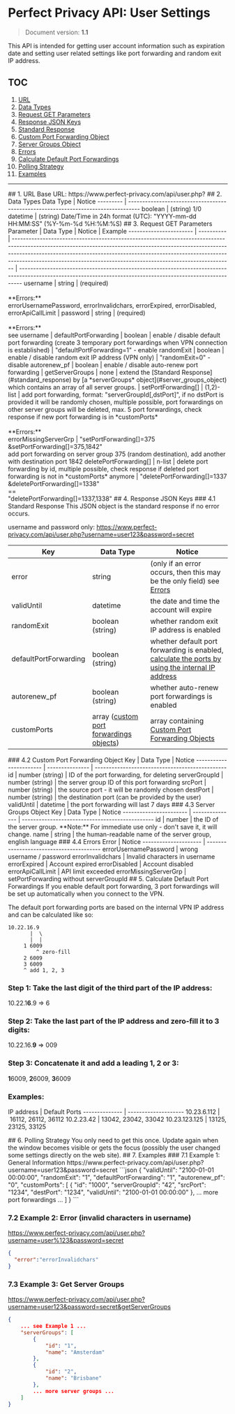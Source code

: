 # Perfect Privacy API: User Settings
> Document version: **1.1**

This API is intended for getting user account information such as expiration date and setting user related settings like port forwarding and random exit IP address.

## TOC

1. [URL](#url)
2. [Data Types](#datatypes)
3. [Request GET Parameters](#request)
4. [Response JSON Keys](#response)
  1. [Standard Response](#standard_response)
  2. [Custom Port Forwarding Object](#custom_port_forwardings_object)
  3. [Server Groups Object](#server_groups_object)
  4. [Errors](#errors)
5. [Calculate Default Port Forwardings](#calculate_pf)
6. [Polling Strategy](#polling)
7. [Examples](#ex)

---

<a name="url">
## 1. URL
Base URL: https://www.perfect-privacy.com/api/user.php?


<a name="datatypes">
## 2. Data Types
Data Type | Notice
--------- | ----------------------------------------------------------------------------------
boolean   | (string) 1/0
datetime  | (string) Date/Time in 24h format (UTC): "YYYY-mm-dd HH:MM:SS" (%Y-%m-%d %H:%M:%S)


<a name="request">
## 3. Request GET Parameters
Parameter               | Data Type  |  Notice                                                                                                                                                                                                                                                                                                                  | Example
----------------------- | ---------- | ------------------------------------------------------------------------------------------------------------------------------------------------------------------------------------------------------------------------------------------------------------------------------------------------------------------------ | -------------------------------------------------------------------------------------------------------------------------------------------------------------
username                | string     | (required)<br><br>**Errors:**<br>errorUsernamePassword, errorInvalidchars, errorExpired, errorDisabled, errorApiCallLimit                                                                                                                                                                                                |
password                | string     | (required)<br><br>**Errors:**<br>see username                                                                                                                                                                                                                                                                            |
defaultPortForwarding   | boolean    | enable / disable default port forwarding (create 3 temporary port forwardings when VPN connection is established)                                                                                                                                                                                                        | "defaultPortForwarding=1" - enable
randomExit              | boolean    | enable / disable random exit IP address (VPN only)                                                                                                                                                                                                                                                                       | "randomExit=0" - disable
autorenew_pf            | boolean    | enable / disable auto-renew port forwarding                                                                                                                                                                                                                                                                              |
getServerGroups         | none       | extend the [Standard Response](#standard_response) by [a *serverGroups* object](#server_groups_object) which contains an array of all server groups.                                                                                                                                                                     |
setPortForwarding[]     | (1,2)-list | add port forwarding, format: "serverGroupId[,dstPort]", if no dstPort is provided it will be randomly chosen, multiple possible, port forwardings on other server groups will be deleted, max. 5 port forwardings, check response if new port forwarding is in *customPorts*<br><br>**Errors:**<br>errorMissingServerGrp | "setPortForwarding[]=375<br>&setPortForwarding[]=375,1842"<br>add port forwarding on server group 375 (random destination), add another with destination port 1842
deletePortForwarding[]  | n-list     | delete port forwarding by id, multiple possible, check response if deleted port forwarding is not in *customPorts* anymore                                                                                                                                                                                               | "deletePortForwarding[]=1337<br>&deletePortForwarding[]=1338"<br>==<br>"deletePortForwarding[]=1337,1338"


<a name="response">
## 4. Response JSON Keys
<a name="standard_response">
### 4.1 Standard Response
This JSON object is the standard response if no error occurs.

username and password only:
https://www.perfect-privacy.com/api/user.php?username=user123&password=secret

Key                     | Data Type                   | Notice
----------------------- | --------------------------- | -----------------------------------------------------------------------------
error                   | string                      | (only if an error occurs, then this may be the only field) see [Errors](#errors)
validUntil              | datetime                    | the date and time the account will expire
randomExit              | boolean (string)            | whether random exit IP address is enabled
defaultPortForwarding   | boolean (string)            | whether default port forwarding is enabled, [calculate the ports by using the internal IP address](#calculate_pf)
autorenew_pf            | boolean (string)            | whether auto-renew port forwardings is enabled
customPorts             | array ([custom port forwardings objects](#custom_port_forwardings_object)) | array containing [Custom Port Forwarding Objects](#custom_port_forwardings_object)

<a name="custom_port_forwardings_object">
### 4.2 Custom Port Forwarding Object
Key                     | Data Type       | Notice
----------------------- | --------------- | -----------------------------------------------
id                      | number (string) | ID of the port forwarding, for deleting
serverGroupId           | number (string) | the server group ID of this port forwarding
srcPort                 | number (string) | the source port - it will be randomly chosen
destPort                | number (string) | the destination port (can be provided by the user)
validUntil              | datetime        | the port forwarding will last 7 days

<a name="server_groups_object">
### 4.3 Server Groups Object
Key                     | Data Type       | Notice
----------------------- | --------------- | -----------------------------------------------
id                      | number          | the ID of the server group. **Note:** For immediate use only - don't save it, it will change.
name                    | string          | the human-readable name of the server group, english language


<a name="errors">
### 4.4 Errors
Error                 | Notice
--------------------- | ----------------------------------------
errorUsernamePassword | wrong username / password
errorInvalidchars     | Invalid characters in username
errorExpired          | Account expired
errorDisabled         | Account disabled
errorApiCallLimit     | API limit exceeded
errorMissingServerGrp | setPortForwarding without serverGroupId

<a name="calculate_pf">
## 5. Calculate Default Port Forwardings
If you enable default port forwarding, 3 port forwardings will be set up automatically when you connect to the VPN.

The default port forwarding ports are based on the internal VPN IP address and can be calculated like so:

```
10.22.16.9
       |  \
       |  |
     1 6009
         ^ zero-fill
     2 6009
     3 6009
     ^ add 1, 2, 3
```

### Step 1: Take the last digit of the third part of the IP address:
10.22.1**6**.9 => 6

### Step 2: Take the last part of the IP address and zero-fill it to 3 digits:

10.22.16.**9** => 009

### Step 3: Concatenate it and add a leading 1, 2 or 3:
**1**6009, **2**6009, **3**6009

### Examples:
IP address     | Default Ports
-------------- | --------------------
10.23.6.112    | 16112, 26112, 36112
10.2.23.42     | 13042, 23042, 33042
10.23.123.125  | 13125, 23125, 33125


<a name="polling">
## 6. Polling Strategy
You only need to get this once. Update again when the window becomes visible or gets the focus (possibly the user changed some settings directly on the web site).


<a name="ex">
## 7. Examples
### 7.1 Example 1: General Information
https://www.perfect-privacy.com/api/user.php?username=user123&password=secret
```json
{
    "validUntil": "2100-01-01 00:00:00",
    "randomExit": "1",
    "defaultPortForwarding": "1",
    "autorenew_pf": "0",
    "customPorts": [
        {
            "id": "1000",
            "serverGroupId": "42",
            "srcPort": "1234",
            "destPort": "1234",
            "validUntil": "2100-01-01 00:00:00"
        },
        ... more port forwardings ...
    ]
}
```

### 7.2 Example 2: Error (invalid characters in username)
https://www.perfect-privacy.com/api/user.php?username=user%123&password=secret
```json
{
  "error":"errorInvalidchars"
}
```

### 7.3 Example 3: Get Server Groups
https://www.perfect-privacy.com/api/user.php?username=user123&password=secret&getServerGroups
```json
{
    ... see Example 1 ...
    "serverGroups": [
        {
            "id": "1",
            "name": "Amsterdam"
        },
        {
            "id": "2",
            "name": "Brisbane"
        },
        ... more server groups ...
    ]
}
```
